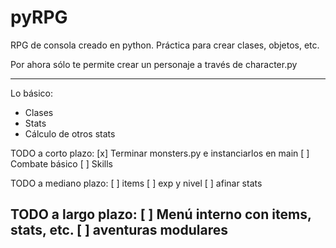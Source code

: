 # pyRPG

RPG de consola creado en python.
Práctica para crear clases, objetos, etc.

Por ahora sólo te permite crear un personaje a través de character.py

---

Lo básico:
- Clases
- Stats
- Cálculo de otros stats

TODO a corto plazo: 
[x] Terminar monsters.py e instanciarlos en main
[ ] Combate básico
[ ] Skills

TODO a mediano plazo:
[ ] items
[ ] exp y nivel
[ ] afinar stats

TODO a largo plazo:
[ ] Menú interno con items, stats, etc.
[ ] aventuras modulares
- 